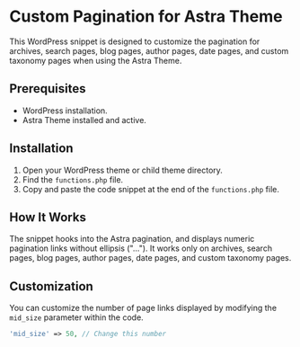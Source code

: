 # Custom Pagination for Astra Theme

This WordPress snippet is designed to customize the pagination for archives, search pages, blog pages, author pages, date pages, and custom taxonomy pages when using the Astra Theme.

## Prerequisites

- WordPress installation.
- Astra Theme installed and active.

## Installation

1. Open your WordPress theme or child theme directory.
2. Find the `functions.php` file.
3. Copy and paste the code snippet at the end of the `functions.php` file.

## How It Works

The snippet hooks into the Astra pagination, and displays numeric pagination links without ellipsis ("..."). It works only on archives, search pages, blog pages, author pages, date pages, and custom taxonomy pages.

## Customization

You can customize the number of page links displayed by modifying the `mid_size` parameter within the code.

```php
'mid_size' => 50, // Change this number
